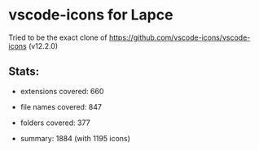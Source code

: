 # vscode-icons for Lapce

Tried to be the exact clone of https://github.com/vscode-icons/vscode-icons (v12.2.0)

## Stats:

- extensions covered: 660
- file names covered: 847
- folders covered: 377

- summary: 1884 (with 1195 icons)
